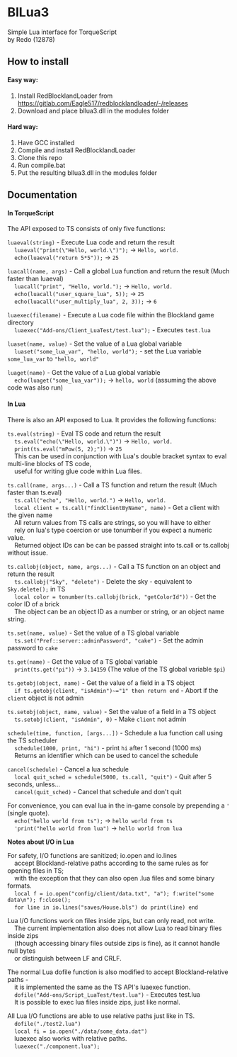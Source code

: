 # BlLua3
Simple Lua interface for TorqueScript  
by Redo (12878)

## How to install
#### Easy way:
1. Install RedBlocklandLoader from https://gitlab.com/Eagle517/redblocklandloader/-/releases
1. Download and place bllua3.dll in the modules folder

#### Hard way:
1. Have GCC installed
1. Compile and install RedBlocklandLoader
1. Clone this repo
1. Run compile.bat
1. Put the resulting bllua3.dll in the modules folder

## Documentation
#### In TorqueScript
The API exposed to TS consists of only five functions:  
  
`luaeval(string)` - Execute Lua code and return the result  
    `luaeval("print(\"Hello, world.\")");` -> `Hello, world.`  
    `echo(luaeval("return 5*5"));` -> `25`  
  
`luacall(name, args)` - Call a global Lua function and return the result (Much faster than luaeval)  
    `luacall("print", "Hello, world.");` -> `Hello, world.`  
    `echo(luacall("user_square_lua", 5));` -> `25`  
    `echo(luacall("user_multiply_lua", 2, 3));` -> `6`  
  
`luaexec(filename)` - Execute a Lua code file within the Blockland game directory  
    `luaexec("Add-ons/Client_LuaTest/test.lua");` - Executes `test.lua`  
  
`luaset(name, value)` - Set the value of a Lua global variable  
    `luaset("some_lua_var", "hello, world");` - set the Lua variable `some_lua_var` to `"hello, world"`  
  
`luaget(name)` - Get the value of a Lua global variable  
    `echo(luaget("some_lua_var"));` -> `hello, world` (assuming the above code was also run)


#### In Lua
There is also an API exposed to Lua. It provides the following functions:  
  
`ts.eval(string)` - Eval TS code and return the result  
    `ts.eval("echo(\"Hello, world.\")")` -> `Hello, world.`  
    `print(ts.eval("mPow(5, 2);"))` -> `25`  
    This can be used in conjunction with Lua's double bracket syntax to eval multi-line blocks of TS code,  
    useful for writing glue code within Lua files.
  
`ts.call(name, args...)` - Call a TS function and return the result (Much faster than ts.eval)  
    `ts.call("echo", "Hello, world.")` -> `Hello, world.`  
    `local client = ts.call("findClientByName", name)` - Get a client with the given name  
    All return values from TS calls are strings, so you will have to either  
    rely on lua's type coercion or use tonumber if you expect a numeric value.  
    Returned object IDs can be can be passed straight into ts.call or ts.callobj without issue.  
  
`ts.callobj(object, name, args...)` - Call a TS function on an object and return the result  
    `ts.callobj("Sky", "delete")` - Delete the sky - equivalent to `Sky.delete();` in TS  
    `local color = tonumber(ts.callobj(brick, "getColorId"))` - Get the color ID of a brick  
    The object can be an object ID as a number or string, or an object name string.  
  
`ts.set(name, value)` - Set the value of a TS global variable  
    `ts.set("Pref::server::adminPassword", "cake")` - Set the admin password to `cake`  
  
`ts.get(name)` - Get the value of a TS global variable  
    `print(ts.get("pi"))` -> `3.14159` (The value of the TS global variable `$pi`)  
  
`ts.getobj(object, name)` - Get the value of a field in a TS object  
    `if ts.getobj(client, "isAdmin")~="1" then return end` - Abort if the `client` object is not admin  
  
`ts.setobj(object, name, value)` - Set the value of a field in a TS object  
    `ts.setobj(client, "isAdmin", 0)` - Make `client` not admin  
  
`schedule(time, function, [args...])` - Schedule a lua function call using the TS scheduler  
    `schedule(1000, print, "hi")` - print `hi` after 1 second (1000 ms)  
    Returns an identifier which can be used to cancel the schedule  
  
`cancel(schedule)` - Cancel a lua schedule  
    `local quit_sched = schedule(5000, ts.call, "quit")` - Quit after 5 seconds, unless...  
    `cancel(quit_sched)` - Cancel that schedule and don't quit  
  
For convenience, you can eval lua in the in-game console by prepending a `'` (single quote).  
    `echo("hello world from ts");` -> `hello world from ts`  
    `'print("hello world from lua")` -> `hello world from lua`  
  
**Notes about I/O in Lua**  
  
For safety, I/O functions are sanitized; io.open and io.lines  
    accept Blockland-relative paths according to the same rules as for opening files in TS;  
    with the exception that they can also open .lua files and some binary formats.  
    `local f = io.open("config/client/data.txt", "a"); f:write("some data\n"); f:close();`  
    `for line in io.lines("saves/House.bls") do print(line) end`  
  
Lua I/O functions work on files inside zips, but can only read, not write.  
    The current implementation also does not allow Lua to read binary files inside zips  
    (though accessing binary files outside zips is fine), as it cannot handle null bytes  
    or distinguish between LF and CRLF.  
  
The normal Lua dofile function is also modified to accept Blockland-relative paths -  
    it is implemented the same as the TS API's luaexec function.  
    `dofile("Add-ons/Script_LuaTest/test.lua")` - Executes test.lua  
    It is possible to exec lua files inside zips, just like normal.  
  
All Lua I/O functions are able to use relative paths just like in TS.  
    `dofile("./test2.lua")`  
    `local fi = io.open("./data/some_data.dat")`  
    luaexec also works with relative paths.  
    `luaexec("./component.lua");`  
